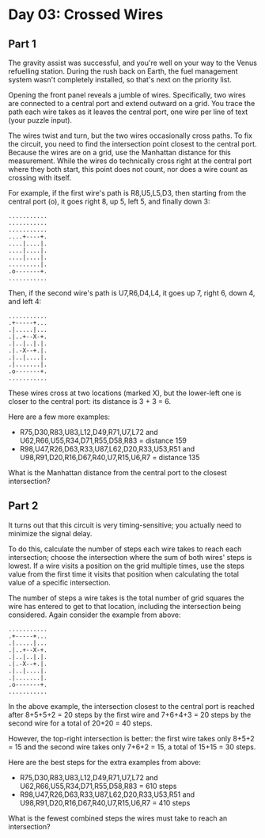 # Day 03: Crossed Wires

## Part 1

The gravity assist was successful, and you're well on your way to the Venus
refuelling station. During the rush back on Earth, the fuel management system
wasn't completely installed, so that's next on the priority list.

Opening the front panel reveals a jumble of wires. Specifically, two wires are
connected to a central port and extend outward on a grid. You trace the path
each wire takes as it leaves the central port, one wire per line of text (your
puzzle input).

The wires twist and turn, but the two wires occasionally cross paths. To fix the
circuit, you need to find the intersection point closest to the central port.
Because the wires are on a grid, use the Manhattan distance for this
measurement. While the wires do technically cross right at the central port
where they both start, this point does not count, nor does a wire count as
crossing with itself.

For example, if the first wire's path is R8,U5,L5,D3, then starting from the
central port (o), it goes right 8, up 5, left 5, and finally down 3:

    ...........
    ...........
    ...........
    ....+----+.
    ....|....|.
    ....|....|.
    ....|....|.
    .........|.
    .o-------+.
    ...........

Then, if the second wire's path is U7,R6,D4,L4, it goes up 7, right 6, down 4,
and left 4:

    ...........
    .+-----+...
    .|.....|...
    .|..+--X-+.
    .|..|..|.|.
    .|.-X--+.|.
    .|..|....|.
    .|.......|.
    .o-------+.
    ...........

These wires cross at two locations (marked X), but the lower-left one is closer to the central port: its distance is 3 + 3 = 6.

Here are a few more examples:

- R75,D30,R83,U83,L12,D49,R71,U7,L72 and
  U62,R66,U55,R34,D71,R55,D58,R83 = distance 159
- R98,U47,R26,D63,R33,U87,L62,D20,R33,U53,R51 and
  U98,R91,D20,R16,D67,R40,U7,R15,U6,R7 = distance 135

What is the Manhattan distance from the central port to the closest
intersection?

## Part 2

It turns out that this circuit is very timing-sensitive; you actually need to
minimize the signal delay.

To do this, calculate the number of steps each wire takes to reach each
intersection; choose the intersection where the sum of both wires' steps is
lowest. If a wire visits a position on the grid multiple times, use the steps
value from the first time it visits that position when calculating the total
value of a specific intersection.

The number of steps a wire takes is the total number of grid squares the wire
has entered to get to that location, including the intersection being
considered. Again consider the example from above:

    ...........
    .+-----+...
    .|.....|...
    .|..+--X-+.
    .|..|..|.|.
    .|.-X--+.|.
    .|..|....|.
    .|.......|.
    .o-------+.
    ...........

In the above example, the intersection closest to the central port is reached
after 8+5+5+2 = 20 steps by the first wire and 7+6+4+3 = 20 steps by the second
wire for a total of 20+20 = 40 steps.

However, the top-right intersection is better: the first wire takes only 8+5+2 =
15 and the second wire takes only 7+6+2 = 15, a total of 15+15 = 30 steps.

Here are the best steps for the extra examples from above:

- R75,D30,R83,U83,L12,D49,R71,U7,L72 and U62,R66,U55,R34,D71,R55,D58,R83 = 610
  steps
- R98,U47,R26,D63,R33,U87,L62,D20,R33,U53,R51 and
  U98,R91,D20,R16,D67,R40,U7,R15,U6,R7 = 410 steps

What is the fewest combined steps the wires must take to reach an intersection?